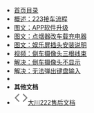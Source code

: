 
- [首页目录]()
- [概述：223接车流程](image-car-223)
- [图文：APP软件升级](image-upgrade)
- [图文：点烟器改车载充电器](image-cigerate)
- [图文：娱乐屏插头安装说明](image-screen-circuit)
- [视频：倒车摄像头三根线束](video-backup-circuit)
- [解决：倒车摄像头不显示](fix-backup-show)
- [解决：无法弹出键盘输入](fix-input)
- 
- **其他文档**
- [![222](assets/img/code.svg)大川222售后文档](https://nextcj.github.io/dc222)
